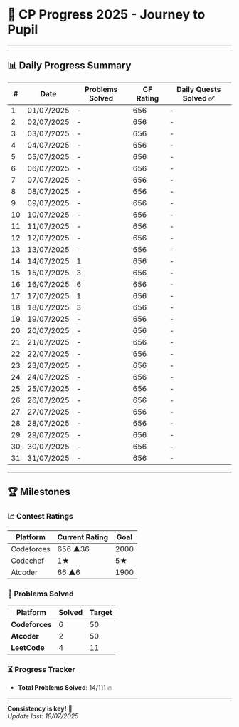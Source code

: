 # 🚀 CP Progress 2025 - Journey to Pupil

---

## 📊 Daily Progress Summary

| #   | Date       | Problems Solved | CF Rating  | Daily Quests Solved ✅ |
|-----|------------|-----------------|------------|------------------------|
| 1   | 01/07/2025 | -               | 656        |          -             |
| 2   | 02/07/2025 | -               | 656        |          -             |
| 3   | 03/07/2025 | -               | 656        |          -             |
| 4   | 04/07/2025 | -               | 656        |          -             |
| 5   | 05/07/2025 | -               | 656        |          -             |
| 6   | 06/07/2025 | -               | 656        |          -             |
| 7   | 07/07/2025 | -               | 656        |          -             |
| 8   | 08/07/2025 | -               | 656        |          -             |
| 9   | 09/07/2025 | -               | 656        |          -             |
| 10  | 10/07/2025 | -               | 656        |          -             |
| 11  | 11/07/2025 | -               | 656        |          -             |
| 12  | 12/07/2025 | -               | 656        |          -             |
| 13  | 13/07/2025 | -               | 656        |          -             |
| 14  | 14/07/2025 | 1               | 656        |          -             |
| 15  | 15/07/2025 | 3               | 656        |          -             |
| 16  | 16/07/2025 | 6               | 656        |          -             |
| 17  | 17/07/2025 | 1               | 656        |          -             |
| 18  | 18/07/2025 | 3               | 656        |          -             |
| 19  | 19/07/2025 | -               | 656        |          -             |
| 20  | 20/07/2025 | -               | 656        |          -             |
| 21  | 21/07/2025 | -               | 656        |          -             |
| 22  | 22/07/2025 | -               | 656        |          -             |
| 23  | 23/07/2025 | -               | 656        |          -             |
| 24  | 24/07/2025 | -               | 656        |          -             |
| 25  | 25/07/2025 | -               | 656        |          -             |
| 26  | 26/07/2025 | -               | 656        |          -             |
| 27  | 27/07/2025 | -               | 656        |          -             |
| 28  | 28/07/2025 | -               | 656        |          -             |
| 29  | 29/07/2025 | -               | 656        |          -             |
| 30  | 30/07/2025 | -               | 656        |          -             |
| 31  | 31/07/2025 | -               | 656        |          -             |


---

## 🏆 Milestones

### 📈 Contest Ratings
| Platform    | Current Rating  | Goal   |
|-------------|-----------------|--------|
| Codeforces  | 656 ▲36         | 2000   |
| Codechef    | 1★              |  5★   |
| Atcoder     | 66 ▲6           | 1900   |

### 🧩 Problems Solved
| Platform       | Solved | Target  |
|----------------|--------|---------|
| **Codeforces** | 6      | 50      |
| **Atcoder**    | 2      | 50      |
| **LeetCode**   | 4      | 11      |

### ⏳ Progress Tracker
- **Total Problems Solved**: 14/111 🔥

---


**Consistency is key!** 🔑  
*Update last: 18/07/2025*